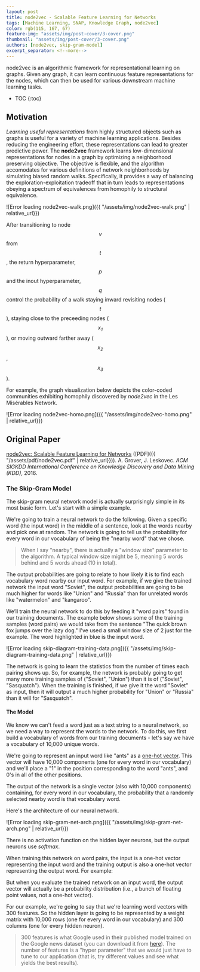 ```yaml
---
layout: post
title: node2vec - Scalable Feature Learning for Networks
tags: [Machine Learning, SNAP, Knowledge Graph, node2vec]
color: rgb(115, 167, 67)
feature-img: "assets/img/post-cover/3-cover.png"
thumbnail: "assets/img/post-cover/3-cover.png"
authors: [node2vec, skip-gram-model]
excerpt_separator: <!--more-->
---
```


node2vec is an algorithmic framework for representational learning on graphs. Given any graph, it can learn continuous 
feature representations for the nodes, which can then be used for various downstream machine learning tasks.

<!--more-->

* TOC
{:toc}

Motivation
----------

_Learning useful representations_ from highly structured objects such as graphs is useful for a variety of machine
learning applications. Besides reducing the engineering effort, these representations can lead to greater predictive
power. The **node2vec** framework learns low-dimensional representations for nodes in a graph by optimizing a
neighborhood preserving objective. The objective is flexible, and the algorithm accomodates for various definitions of 
network neighborhoods by simulating biased random walks. Specifically, it provides a way of balancing the 
exploration-exploitation tradeoff that in turn leads to representations obeying a spectrum of equivalences from
homophily to structural equivalence.

![Error loading node2vec-walk.png]({{ "/assets/img/node2vec-walk.png" | relative_url}})

After transitioning to node $$\mathit{v}$$ from $$\mathit{t}$$, the return hyperparameter, $$\mathit{p}$$ and the inout 
hyperparameter, $$\mathit{q}$$ control the probability of a walk staying inward revisiting nodes ($$\mathit{t}$$),
staying close to the preceeding nodes ($$\mathit{x_1}$$), or moving outward farther away ($$\mathit{x_2}$$,
$$\mathit{x_3}$$).

For example, the graph visualization below depicts the color-coded communities exhibiting homophily discovered by
_node2vec_ in the Les Misérables Network.

![Error loading node2vec-homo.png]({{ "/assets/img/node2vec-homo.png" | relative_url}})

Original Paper
--------------

[node2vec: Scalable Feature Learning for Networks](http://arxiv.org/abs/1607.00653)
([PDF]({{ "/assets/pdf/node2vec.pdf" | relative_url}})). A. Grover, J. Leskovec. _ACM SIGKDD International Conference
on Knowledge Discovery and Data Mining (KDD)_, 2016.

### The Skip-Gram Model

The skip-gram neural network model is actually surprisingly simple in its most basic form. Let's start with a simple
example.

We're going to train a neural network to do the following. Given a specific word (the input word) in the middle of a
sentence, look at the words nearby and pick one at random. The network is going to tell us the probability for every
word in our vocabulary of being the "nearby word" that we chose.

> When I say "nearby", there is actually a "window size" parameter to the algorithm. A typical window size might be 5,
> meaning 5 words behind and 5 words ahead (10 in total).

The output probabilities are going to relate to how likely it is to find each vocabulary word nearby our input word. For
example, if we give the trained network the input word "Soviet", the output probabilities are going to be much higher
for words like "Union" and "Russia" than for unrelated words like "watermelon" and "kangaroo".

We’ll train the neural network to do this by feeding it "word pairs" found in our training documents. The example below
shows some of the training samples (word pairs) we would take from the sentence "The quick brown fox jumps over the lazy
dog." I've used a small window size of 2 just for the example. The word highlighted in blue is the input word.

![Error loading skip-diagram-training-data.png]({{ "/assets/img/skip-diagram-training-data.png" | relative_url}})

The network is going to learn the statistics from the number of times each pairing shows up. So, for example, the
network is probably going to get many more training samples of ("Soviet", "Union") than it is of
("Soviet", "Sasquatch"). When the training is finished, if we give it the word "Soviet" as input, then it will output a
much higher probability for "Union" or "Russia" than it will for "Sasquatch".

#### The Model

We know we can't feed a word just as a text string to a neural network, so we need a way to represent the words to the 
network. To do this, we first build a vocabulary of words from our training documents - let's say we have a vocabulary
of 10,000 unique words.

We're going to represent an input word like "ants" as a
[one-hot vector](https://en.wikipedia.org/wiki/One-hot#:~:text=In%20natural%20language%20processing%2C%20a,uniquely%20to%20identify%20the%20word.).
This vector will have 10,000 components (one for every word in our vocabulary) and we'll place a "1" in the position 
corresponding to the word "ants", and 0's in all of the other positions.

The output of the network is a single vector (also with 10,000 components) containing, for every word in our vocabulary,
the probability that a randomly selected nearby word is that vocabulary word.

Here's the architecture of our neural network.

![Error loading skip-gram-net-arch.png]({{ "/assets/img/skip-gram-net-arch.png" | relative_url}})

There is no activation function on the hidden layer neurons, but the output neurons use _softmax_.

When training this network on word pairs, the input is a one-hot vector representing the input word and the training
output is also a one-hot vector representing the output word. For example:



But when you evaluate the trained network on an input word, the output vector will actually be a probability
distribution (i.e., a bunch of floating point values, not a one-hot vector).

For our example, we're going to say that we're learning word vectors with 300 features. So the hidden layer is going to
be represented by a weight matrix with 10,000 rows (one for every word in our vocabulary) and 300 columns (one for every 
hidden neuron).

> 300 features is what Google used in their published model trained on the Google news dataset (you can download it from 
> [here](https://code.google.com/archive/p/word2vec/)). The number of features is a "hyper parameter" that we would just 
> have to tune to our application (that is, try different values and see what yields the best results).



